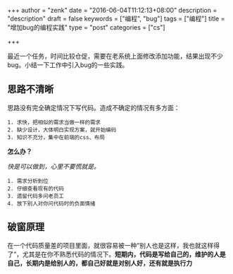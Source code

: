 +++
author = "zenk"
date = "2016-06-04T11:12:13+08:00"
description = "description"
draft = false
keywords = ["编程", "bug"]
tags = ["编程"]
title = "增加bug的编程实践"
type = "post"
categories = ["cs"]

+++

最近一个任务，时间比较仓促，需要在老系统上面修改添加功能，结果出现不少bug。小结一下工作中引入bug的一些实践。

## 思路不清晰

思路没有完全确定情况下写代码。造成不确定的情况有多方面：

    1. 求快，把相似的需求当做一样的需求
    2. 缺少设计，大体明白实现方案，就开始编码
    3. 知识不充分，集中在前端的css、布局

**怎么办？**

*快是可以做到，心里不要慌就是。*

    1. 需求分析到位
    2. 仔细查看现有的代码
    3. 遗留代码多问老员工
    4. 放下别人对你问代码时的负面情绪

## 破窗原理

在一个代码质量差的项目里面，就很容易被一种“别人也是这样，我也就这样得了”，尤其是在你不熟悉代码的情况下。**短期内，代码是写给自己的，维护的人是自己，长期内是给别人的，都自己好就是对别人好，还有就是执行力**
